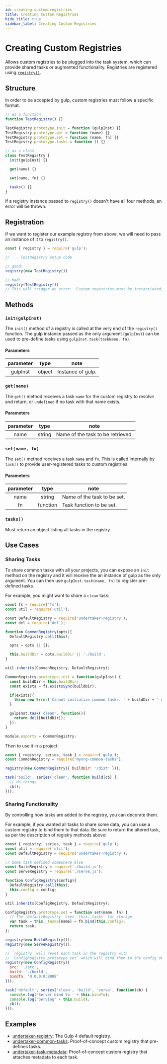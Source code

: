 ```yaml
---
id: creating-custom-registries
title: Creating Custom Registries
hide_title: true
sidebar_label: Creating Custom Registries
---
```


# Creating Custom Registries

Allows custom registries to be plugged into the task system, which can provide shared tasks or augmented functionality. Registries are registered using [`registry()`][registry-api-docs].

## Structure

In order to be accepted by gulp, custom registries must follow a specific format.

```js
// as a function
function TestRegistry() {}

TestRegistry.prototype.init = function (gulpInst) {}
TestRegistry.prototype.get = function (name) {}
TestRegistry.prototype.set = function (name, fn) {}
TestRegistry.prototype.tasks = function () {}

// as a class
class TestRegistry {
  init(gulpInst) {}

  get(name) {}

  set(name, fn) {}

  tasks() {}
}
```

If a registry instance passed to `registry()` doesn't have all four methods, an error will be thrown.

## Registration

If we want to register our example registry from above, we will need to pass an instance of it to `registry()`.

```js
const { registry } = require('gulp');

// ... TestRegistry setup code

// good!
registry(new TestRegistry())

// bad!
registry(TestRegistry())
// This will trigger an error: 'Custom registries must be instantiated, but it looks like you passed a constructor'
```

## Methods

### `init(gulpInst)`

The `init()` method of a registry is called at the very end of the `registry()` function. The gulp instance passed as the only argument (`gulpInst`) can be used to pre-define tasks using
`gulpInst.task(taskName, fn)`.

#### Parameters

| parameter | type | note |
|:---------:|:----:|------|
| gulpInst | object | Instance of gulp. |

### `get(name)`

The `get()` method receives a task `name` for the custom registry to resolve and return, or `undefined` if no task with that name exists.

#### Parameters

| parameter | type | note |
|:---------:|:----:|------|
| name | string | Name of the task to be retrieved. |

### `set(name, fn)`

The `set()` method receives a task `name` and `fn`. This is called internally by `task()` to provide user-registered tasks to custom registries.

#### Parameters

| parameter | type | note |
|:---------:|:----:|------|
| name | string | Name of the task to be set. |
| fn | function | Task function to be set. |

### `tasks()`

Must return an object listing all tasks in the registry.

## Use Cases

### Sharing Tasks

To share common tasks with all your projects, you can expose an `init` method on the registry and it will receive the an instance of gulp as the only argument. You can then use `gulpInst.task(name, fn)` to register pre-defined tasks.

For example, you might want to share a `clean` task:

```js
const fs = require('fs');
const util = require('util');

const DefaultRegistry = require('undertaker-registry');
const del = require('del');

function CommonRegistry(opts){
  DefaultRegistry.call(this);

  opts = opts || {};

  this.buildDir = opts.buildDir || './build';
}

util.inherits(CommonRegistry, DefaultRegistry);

CommonRegistry.prototype.init = function(gulpInst) {
  const buildDir = this.buildDir;
  const exists = fs.existsSync(buildDir);

  if(exists){
    throw new Error('Cannot initialize common tasks. ' + buildDir + ' directory exists.');
  }

  gulpInst.task('clean', function(){
    return del([buildDir]);
  });
}

module.exports = CommonRegistry;
```

Then to use it in a project:

```js
const { registry, series, task } = require('gulp');
const CommonRegistry = require('myorg-common-tasks');

registry(new CommonRegistry({ buildDir: '/dist' }));

task('build', series('clean', function build(cb) {
  // do things
  cb();
}));
```

### Sharing Functionality

By controlling how tasks are added to the registry, you can decorate them.

For example, if you wanted all tasks to share some data, you can use a custom registry to bind them to that data. Be sure to return the altered task, as per the description of registry methods above:

```js
const { registry, series, task } = require('gulp');
const util = require('util');
const DefaultRegistry = require('undertaker-registry');

// Some task defined somewhere else
const BuildRegistry = require('./build.js');
const ServeRegistry = require('./serve.js');

function ConfigRegistry(config){
  DefaultRegistry.call(this);
  this.config = config;
}

util.inherits(ConfigRegistry, DefaultRegistry);

ConfigRegistry.prototype.set = function set(name, fn) {
  // The `DefaultRegistry` uses `this._tasks` for storage.
  var task = this._tasks[name] = fn.bind(this.config);
  return task;
};

registry(new BuildRegistry());
registry(new ServeRegistry());

// `registry` will reset each task in the registry with
// `ConfigRegistry.prototype.set` which will bind them to the config object.
registry(new ConfigRegistry({
  src: './src',
  build: './build',
  bindTo: '0.0.0.0:8888'
}));

task('default', series('clean', 'build', 'serve', function(cb) {
  console.log('Server bind to ' + this.bindTo);
  console.log('Serving' + this.build);
  cb();
}));
```

## Examples

* [undertaker-registry][undertaker-registry-example]: The Gulp 4 default registry.
* [undertaker-common-tasks][undertaker-common-tasks-example]: Proof-of-concept custom registry that pre-defines tasks.
* [undertaker-task-metadata][undertaker-task-metadata-example]: Proof-of-concept custom registry that attaches metadata to each task.

[registry-api-docs]: ../api/registry.md
[undertaker-registry-example]: https://github.com/gulpjs/undertaker-registry
[undertaker-common-tasks-example]: https://github.com/gulpjs/undertaker-common-tasks
[undertaker-task-metadata-example]: https://github.com/gulpjs/undertaker-task-metadata
